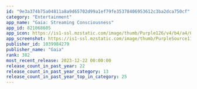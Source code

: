 ```yaml
---
id: "9e3a374b75a04811a8a9d65702d99a1ef79fe35378406953612c3ba2dca750cf"
category: "Entertainment"
app_name: "Gaia: Streaming Consciousness"
app_id: 821068605
app_icon: https://is1-ssl.mzstatic.com/image/thumb/Purple126/v4/b4/a4/08/b4a408dd-da97-7931-dd73-e6bda8c0ffd4/AppIcon-1x_U007epad-0-85-220.png/1024x1024bb.png
app_screenshot: https://is1-ssl.mzstatic.com/image/thumb/PurpleSource112/v4/5d/1e/6c/5d1e6cdc-c600-b1fe-3660-56166865066b/45b0b617-a1f4-4efc-b75b-0b4016f1e162_Gaia_Gaia_iOS_6.5_US_Screenshot_Revisions_221212_01.png/1284x2778bb.png
publisher_id: 1039984279
publisher_name: "Gaia"
rank: 382
most_recent_release: 2023-12-22 00:00:00
release_count_in_past_year: 22
release_count_in_past_year_category: 13
release_count_in_past_year_top_in_category: 25
---
```

